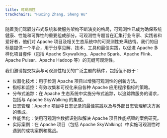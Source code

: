 ```yaml
---
title: 可观测性
trackchairs: "Huxing Zhang, Sheng Wu"
---
```

随着我们驾驭分布式系统和微服务架构不断演变的格局，可观测性已成为确保系统健康、性能和可靠性的重要组成部分。可观测性专题旨在汇集行业专家、实践者和爱好者，他们对 Apache 项目及相关生态系统中的可观测性充满热情。我们的目标是提供一个平台，用于分享见解、技术、工具和最佳实践，以促进 Apache 多样化项目套件（包括 Apache Skywalking、Apache Spark、Apache Flink、Apache Pulsar、Apache Hadoop 等）的无缝可观测性。

我们邀请提交探索与可观测性相关的广泛主题的稿件，包括但不限于：
*   仪器化技术：用于检测 Apache 项目以增强可观测性的创新方法。
*   指标和监控：有效收集和可视化来自各种 Apache 应用程序指标的策略。
*   分布式追踪：在 Apache 生态系统中实施分布式追踪，以追踪跨服务的请求，包括与 Apache SkyWalking 的集成。
*   日志管理：Apache 项目中日志记录的最佳实践以及与外部日志管理解决方案的集成。
*   性能优化：使用可观测性数据识别和解决 Apache 项目性能瓶颈的案例研究。
*   实际案例：在 Apache 项目（包括 Apache SkyWalking）中实施可观测性时遇到的成功案例和挑战。